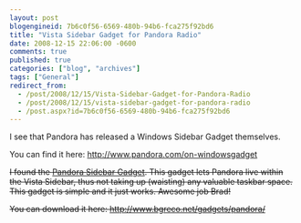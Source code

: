 ```yaml
---
layout: post
blogengineid: 7b6c0f56-6569-480b-94b6-fca275f92bd6
title: "Vista Sidebar Gadget for Pandora Radio"
date: 2008-12-15 22:06:00 -0600
comments: true
published: true
categories: ["blog", "archives"]
tags: ["General"]
redirect_from: 
  - /post/2008/12/15/Vista-Sidebar-Gadget-for-Pandora-Radio
  - /post/2008/12/15/vista-sidebar-gadget-for-pandora-radio
  - /post.aspx?id=7b6c0f56-6569-480b-94b6-fca275f92bd6
---
```

<!-- more -->
<p>
I see that Pandora has released a Windows Sidebar Gadget themselves.
</p>
<p>
You can find it here: <a href="http://www.pandora.com/on-windowsgadget">http://www.pandora.com/on-windowsgadget</a> 
</p>
<p>
<strike>I found the <a href="http://www.bgreco.net/gadgets/pandora/">Pandora Sidebar Gadget</a>. This gadget lets Pandora live within the Vista Sidebar, thus not taking up (waisting) any valuable taskbar space. This gadget is simple and it just works. Awesome job Brad!
</strike>
</p>
<p>
<strike>
You can download it here: <a href="http://www.bgreco.net/gadgets/pandora/">http://www.bgreco.net/gadgets/pandora/</a></strike> 
</p>
